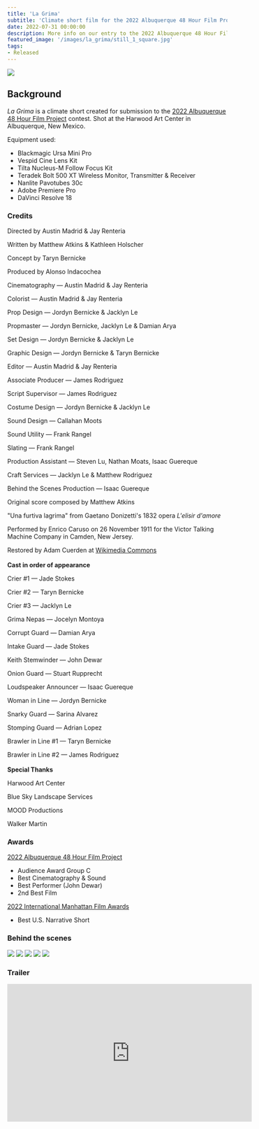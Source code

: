 ```yaml
---
title: 'La Grima'
subtitle: 'Climate short film for the 2022 Albuquerque 48 Hour Film Project'
date: 2022-07-31 00:00:00
description: More info on our entry to the 2022 Albuquerque 48 Hour Film Project, La Grima
featured_image: '/images/la_grima/still_1_square.jpg'
tags:
- Released
---
```


![](/images/la_grima/still_3.jpg)

## Background

_La Grima_ is a climate short created for submission to the [2022 Albuquerque 48 Hour Film Project](https://www.48hourfilm.com/en/albuquerque-nm) contest. Shot at the Harwood Art Center in Albuquerque, New Mexico.

Equipment used:

* Blackmagic Ursa Mini Pro
* Vespid Cine Lens Kit
* Tilta Nucleus-M Follow Focus Kit
* Teradek Bolt 500 XT Wireless Monitor, Transmitter & Receiver
* Nanlite Pavotubes 30c
* Adobe Premiere Pro
* DaVinci Resolve 18

### Credits

Directed by Austin Madrid & Jay Renteria

Written by Matthew Atkins & Kathleen Holscher

Concept by Taryn Bernicke

Produced by Alonso Indacochea

Cinematography — Austin Madrid & Jay Renteria

Colorist — Austin Madrid & Jay Renteria

Prop Design — Jordyn Bernicke & Jacklyn Le

Propmaster — Jordyn Bernicke, Jacklyn Le & Damian Arya

Set Design — Jordyn Bernicke & Jacklyn Le

Graphic Design — Jordyn Bernicke & Taryn Bernicke

Editor — Austin Madrid & Jay Renteria

Associate Producer — James Rodriguez

Script Supervisor — James Rodriguez

Costume Design — Jordyn Bernicke & Jacklyn Le

Sound Design — Callahan Moots

Sound Utility — Frank Rangel

Slating — Frank Rangel

Production Assistant — Steven Lu, Nathan Moats, Isaac Guereque

Craft Services — Jacklyn Le & Matthew Rodriguez

Behind the Scenes Production — Isaac Guereque

Original score composed by Matthew Atkins

"Una furtiva lagrima" from Gaetano Donizetti's 1832 opera *L'elisir d'amore*

Performed by Enrico Caruso on 26 November 1911 for the Victor Talking Machine Company in Camden, New Jersey.

Restored by Adam Cuerden at [Wikimedia Commons](http://commons.wikimedia.org)
<br><br>
**Cast in order of appearance**

Crier #1 — Jade Stokes

Crier #2 — Taryn Bernicke

Crier #3 — Jacklyn Le

Grima Nepas — Jocelyn Montoya

Corrupt Guard — Damian Arya

Intake Guard — Jade Stokes

Keith Stemwinder — John Dewar

Onion Guard — Stuart Rupprecht

Loudspeaker Announcer — Isaac Guereque

Woman in Line — Jordyn Bernicke

Snarky Guard — Sarina Alvarez

Stomping Guard — Adrian Lopez

Brawler in Line #1 — Taryn Bernicke

Brawler in Line #2 — James Rodriguez
<br><br>
**Special Thanks**

Harwood Art Center

Blue Sky Landscape Services

MOOD Productions

Walker Martin

### Awards

[2022 Albuquerque 48 Hour Film Project](https://www.48hourfilm.com/en/albuquerque-nm)
* Audience Award Group C
* Best Cinematography & Sound
* Best Performer (John Dewar)
* 2nd Best Film

[2022 International Manhattan Film Awards](https://www.manhattanfilmawards.art/3rd)
* Best U.S. Narrative Short

### Behind the scenes

<div class="gallery" data-columns="2">
	<img src="/images/la_grima/behind_3.jpg">
	<img src="/images/la_grima/behind_1.jpg">
	<img src="/images/la_grima/behind_2.jpg">
	<img src="/images/la_grima/poster.png">
	<img src="/images/la_grima/behind_4.jpg">
</div>

### Trailer

<iframe width="560" height="315" src="https://www.youtube-nocookie.com/embed/nuhTPfyKGgU" title="YouTube video player" frameborder="0" allow="accelerometer; autoplay; clipboard-write; encrypted-media; gyroscope; picture-in-picture" allowfullscreen></iframe>